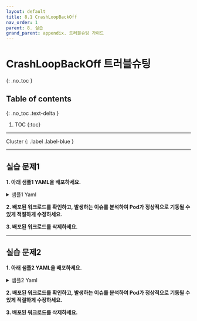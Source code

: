 ```yaml
---
layout: default
title: 8.1 CrashLoopBackOff
nav_order: 1
parent: 8. 실습
grand_parent: appendix. 트러블슈팅 가이드
---
```


# CrashLoopBackOff 트러블슈팅
{: .no_toc }

## Table of contents
{: .no_toc .text-delta }

1. TOC
{:toc}

---

<div class="code-example" markdown="1">
Cluster
{: .label .label-blue }
</div>

---

## 실습 문제1

**1. 아래 샘플1 YAML을 배포하세요.**

<details>
<summary>샘플1 Yaml</summary>
  
{% highlight yaml %}
---
apiVersion: apps/v1
kind: Deployment
metadata:
  name: practice-trb-1-1
spec:
  replicas: 1
  selector:
    matchLabels:
      app: practice-trb-1-1
  template:
    metadata:
      labels:
        app: practice-trb-1-1
    spec:
      volumes:
      - name: logs
        emptyDir: {}
      initContainers:
      - name: init
        image: bash:5.0.11
        command: ['bash','-c','echo init > /var/log/cleaner/cleaner.log']
        volumeMounts:
        - name: logs
          mountPath: /var/log/cleaner
      containers:
      - name: cleaner-con
        image: bash:5.0.11
        args: ['bash','-c','while true; do echo `date`: "remove random file" >> /var/log/cleaner/cleaner.log; sleep 1; done']
        volumeMounts:
        - name: logs
          mountPath: /var/log/cleaner
      - name: logger-con
        image: base.registry.accordions.co.kr:5000/busybox:1.28
        command: ["sh","-c","tail -f /var/log/cleaner/cleaner"]
        volumeMounts:
        - name: logs
          mountPath: /var/log/cleaner
{% endhighlight %}
   
</details>


**2. 배포된 워크로드를 확인하고, 발생하는 이슈를 분석하여 Pod가 정상적으로 기동될 수 있게 적절하게 수정하세요.**


**3. 배포된 워크로드를 삭제하세요.**

---

## 실습 문제2

**1. 아래 샘플2 YAML을 배포하세요.**

<details>
<summary>샘플2 Yaml</summary>
  
{% highlight yaml %}
---
apiVersion: apps/v1
kind: Deployment
metadata:
  name: practice-trb-1-2
spec:
  replicas: 1
  selector:
    matchLabels:
      app: practice-trb-1-2
  template:
    metadata:
      labels:
        app: practice-trb-1-2
    spec:
      containers:
      - env:
        - name: JAVA_OPTS
          value: -XX:+UseParallelGC -XX:+UseParallelOldGC -XX:+PrintGCDetails -XX:+HeapDumpOnOutOfMemoryError
            -XX:HeapDumpPath=$CATALINA_HOME/logs/$HOSTNAME/heapdump -verbose:gc -Xloggc:$CATALINA_HOME/logs/$HOSTNAME/gclog/gc-%t.log
            -Djava.security.egd=file:/dev/./urandom -Duser.timezone=GMT+09:00 -Dcatalina.host=$HOSTNAME
            -Dcatalina.logdir=$CATALINA_HOME/logs/$HOSTNAME -Xms1024m -Xmx1024m -Catalina
        image: proxy.accordions.co.kr/tomcat:9-jdk8
        imagePullPolicy: Always
        lifecycle:
          preStop:
            exec:
              command:
              - /usr/local/tomcat/bin/shutdown.sh
        name: tomcat
        ports:
        - containerPort: 8080
          name: http-port
          protocol: TCP
        resources:
          limits:
            cpu: "0"
            memory: "0"
          requests:
            cpu: "0"
            memory: "0"
        volumeMounts:
        - mountPath: /etc/localtime
          name: localtime
          readOnly: true
      dnsPolicy: ClusterFirst
      restartPolicy: Always
      schedulerName: default-scheduler
      securityContext: {}
      terminationGracePeriodSeconds: 30
      volumes:
      - hostPath:
          path: /etc/localtime
          type: ""
        name: localtime

{% endhighlight %}
   
</details>


**2. 배포된 워크로드를 확인하고, 발생하는 이슈를 분석하여 Pod가 정상적으로 기동될 수 있게 적절하게 수정하세요.**


**3. 배포된 워크로드를 삭제하세요.**